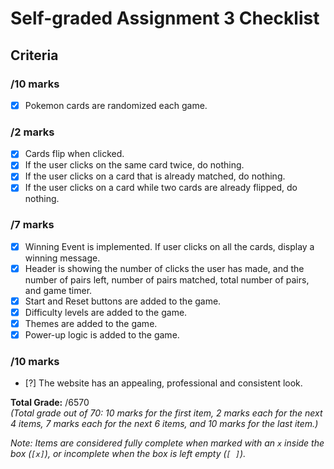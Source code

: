 # Self-graded Assignment 3 Checklist

## Criteria

### /10 marks
- [x] Pokemon cards are randomized each game.

### /2 marks
- [x] Cards flip when clicked.
- [x] If the user clicks on the same card twice, do nothing.
- [x] If the user clicks on a card that is already matched, do nothing.
- [x] If the user clicks on a card while two cards are already flipped, do nothing.

### /7 marks
- [x] Winning Event is implemented. If user clicks on all the cards, display a winning message.
- [x] Header is showing the number of clicks the user has made, and the number of pairs left, number of pairs matched, total number of pairs, and game timer.
- [x] Start and Reset buttons are added to the game.
- [x] Difficulty levels are added to the game.
- [x] Themes are added to the game.
- [x] Power-up logic is added to the game.

### /10 marks
- [?] The website has an appealing, professional and consistent look.

**Total Grade:** /6570  
*(Total grade out of 70: 10 marks for the first item, 2 marks each for the next 4 items, 7 marks each for the next 6 items, and 10 marks for the last item.)*

*Note: Items are considered fully complete when marked with an `x` inside the box (`[x]`), or incomplete when the box is left empty (`[ ]`).*
